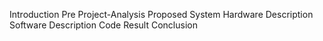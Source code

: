 Introduction
Pre Project-Analysis
Proposed System
Hardware Description
Software Description
Code
Result
Conclusion
